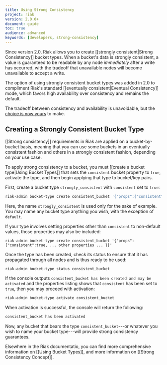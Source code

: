 ```yaml
---
title: Using Strong Consistency
project: riak
version: 2.0.0+
document: guide
toc: true
audience: advanced
keywords: [developers, strong-consistency]
---
```


Since version 2.0, Riak allows you to create [[strongly consistent|Strong Consistency]] bucket types. When a bucket's data is strongly consistent, a value is guaranteed to be readable by any node _immediately_ after a write has occurred, with the tradeoff that unavailable nodes will become unavailable to accept a write.

The option of using strongly consistent bucket types was added in 2.0 to compliment Riak's standard [[eventually consistent|Eventual Consistency]] mode, which favors high availability over consistency and remains the default.

The tradeoff between consistency and availability is unavoidable, but the [choice is now yours](http://en.wikipedia.org/wiki/CAP_theorem) to make.

## Creating a Strongly Consistent Bucket Type

[[Strong consistency]] requirements in Riak are applied on a bucket-by-bucket basis, meaning that you can use some buckets in an eventually consistent fashion and others in a strongly consistent fashion, depending on your use case.

To apply strong consistency to a bucket, you must [[create a bucket type|Using Bucket Types]] that sets the `consistent` bucket property to `true`, activate the type, and then begin applying that type to bucket/key pairs.

First, create a bucket type `strongly_consistent` with `consistent` set to `true`:

```bash
riak-admin bucket-type create consistent_bucket '{"props":{"consistent":true}}'
```

Here, the name `strongly_consistent` is used only for the sake of example. You may name any bucket type anything you wish, with the exception of `default`.

If your type involves setting properties other than `consistent` to non-default values, those properties may also be included:

```
riak-admin bucket-type create consistent_bucket '{"props":{"consistent":true, ... other properties ... }}'
```

Once the type has been created, check its status to ensure that it has propagated through all nodes and is thus ready to be used:

```bash
riak-admin bucket-type status consistent_bucket
```

If the console outputs `consistent_bucket has been created and may be activated` and the properties listing shows that `consistent` has been set to `true`, then you may proceed with activation:

```bash
riak-admin bucket-type activate consistent_bucket
```

When activation is successful, the console will return the following:

```bash
consistent_bucket has been activated
```

Now, any bucket that bears the type `consistent_bucket`---or whatever you wish to name your bucket type---will provide strong consistency guarantees.

Elsewhere in the Riak documentatio, you can find more comprehensive information on [[Using Bucket Types]], and more information on [[Strong Consistency Concept]].